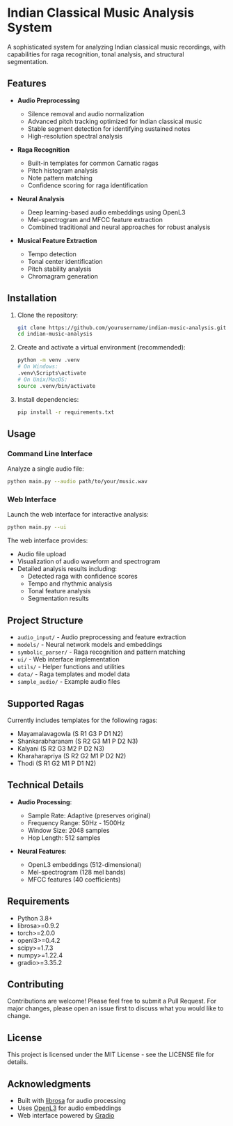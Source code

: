 # Indian Classical Music Analysis System

A sophisticated system for analyzing Indian classical music recordings, with capabilities for raga recognition, tonal analysis, and structural segmentation.

## Features

- **Audio Preprocessing**
  - Silence removal and audio normalization
  - Advanced pitch tracking optimized for Indian classical music
  - Stable segment detection for identifying sustained notes
  - High-resolution spectral analysis

- **Raga Recognition**
  - Built-in templates for common Carnatic ragas
  - Pitch histogram analysis
  - Note pattern matching
  - Confidence scoring for raga identification

- **Neural Analysis**
  - Deep learning-based audio embeddings using OpenL3
  - Mel-spectrogram and MFCC feature extraction
  - Combined traditional and neural approaches for robust analysis

- **Musical Feature Extraction**
  - Tempo detection
  - Tonal center identification
  - Pitch stability analysis
  - Chromagram generation

## Installation

1. Clone the repository:
   ```bash
   git clone https://github.com/yourusername/indian-music-analysis.git
   cd indian-music-analysis
   ```

2. Create and activate a virtual environment (recommended):
   ```bash
   python -m venv .venv
   # On Windows:
   .venv\Scripts\activate
   # On Unix/MacOS:
   source .venv/bin/activate
   ```

3. Install dependencies:
   ```bash
   pip install -r requirements.txt
   ```

## Usage

### Command Line Interface

Analyze a single audio file:
```bash
python main.py --audio path/to/your/music.wav
```

### Web Interface

Launch the web interface for interactive analysis:
```bash
python main.py --ui
```

The web interface provides:
- Audio file upload
- Visualization of audio waveform and spectrogram
- Detailed analysis results including:
  - Detected raga with confidence scores
  - Tempo and rhythmic analysis
  - Tonal feature analysis
  - Segmentation results

## Project Structure

- `audio_input/` - Audio preprocessing and feature extraction
- `models/` - Neural network models and embeddings
- `symbolic_parser/` - Raga recognition and pattern matching
- `ui/` - Web interface implementation
- `utils/` - Helper functions and utilities
- `data/` - Raga templates and model data
- `sample_audio/` - Example audio files

## Supported Ragas

Currently includes templates for the following ragas:
- Mayamalavagowla (S R1 G3 P D1 N2)
- Shankarabharanam (S R2 G3 M1 P D2 N3)
- Kalyani (S R2 G3 M2 P D2 N3)
- Kharaharapriya (S R2 G2 M1 P D2 N2)
- Thodi (S R1 G2 M1 P D1 N2)

## Technical Details

- **Audio Processing**:
  - Sample Rate: Adaptive (preserves original)
  - Frequency Range: 50Hz - 1500Hz
  - Window Size: 2048 samples
  - Hop Length: 512 samples

- **Neural Features**:
  - OpenL3 embeddings (512-dimensional)
  - Mel-spectrogram (128 mel bands)
  - MFCC features (40 coefficients)

## Requirements

- Python 3.8+
- librosa>=0.9.2
- torch>=2.0.0
- openl3>=0.4.2
- scipy>=1.7.3
- numpy>=1.22.4
- gradio>=3.35.2

## Contributing

Contributions are welcome! Please feel free to submit a Pull Request. For major changes, please open an issue first to discuss what you would like to change.

## License

This project is licensed under the MIT License - see the LICENSE file for details.

## Acknowledgments

- Built with [librosa](https://librosa.org/) for audio processing
- Uses [OpenL3](https://github.com/marl/openl3) for audio embeddings
- Web interface powered by [Gradio](https://gradio.app/)